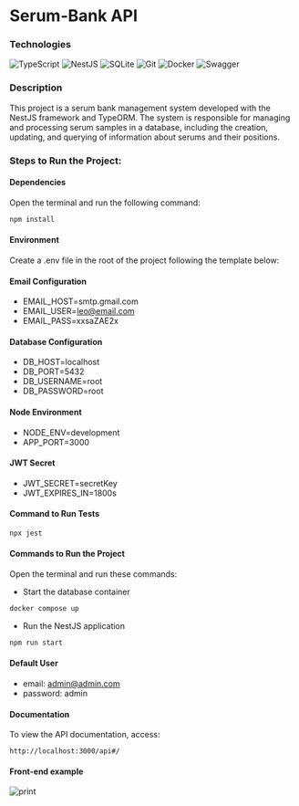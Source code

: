 # Serum-Bank API

### Technologies

![TypeScript](https://img.shields.io/badge/typescript-%23007ACC.svg?style=for-the-badge&logo=typescript&logoColor=white)
![NestJS](https://img.shields.io/badge/nestjs-%23E0234E.svg?style=for-the-badge&logo=nestjs&logoColor=white)
![SQLite](https://img.shields.io/badge/sqlite-%2307405e.svg?style=for-the-badge&logo=sqlite&logoColor=white)
![Git](https://img.shields.io/badge/git-%23F05033.svg?style=for-the-badge&logo=git&logoColor=white)
![Docker](https://img.shields.io/badge/docker-%230db7ed.svg?style=for-the-badge&logo=docker&logoColor=white)
![Swagger](https://img.shields.io/badge/-Swagger-%23Clojure?style=for-the-badge&logo=swagger&logoColor=white)

### Description

This project is a serum bank management system developed with the NestJS framework and TypeORM. The system is responsible for managing and processing serum samples in a database, including the creation, updating, and querying of information about serums and their positions.

### Steps to Run the Project:

#### Dependencies

Open the terminal and run the following command:

```bash
npm install
```

#### Environment

Create a .env file in the root of the project following the template below:

#### Email Configuration

- EMAIL_HOST=smtp.gmail.com
- EMAIL_USER=leo@email.com
- EMAIL_PASS=xxsaZAE2x

#### Database Configuration

- DB_HOST=localhost
- DB_PORT=5432
- DB_USERNAME=root
- DB_PASSWORD=root

#### Node Environment

- NODE_ENV=development
- APP_PORT=3000

#### JWT Secret

- JWT_SECRET=secretKey
- JWT_EXPIRES_IN=1800s

#### Command to Run Tests

```bash
npx jest
```

#### Commands to Run the Project

Open the terminal and run these commands:

- Start the database container

```bash
docker compose up
```

- Run the NestJS application

```bash
npm run start
```

#### Default User

- email: admin@admin.com
- password: admin

#### Documentation

To view the API documentation, access:

```
http://localhost:3000/api#/
```
#### Front-end example
![print](https://github.com/user-attachments/assets/65c3a756-cf86-43dd-9e0f-33a480a549ac)
